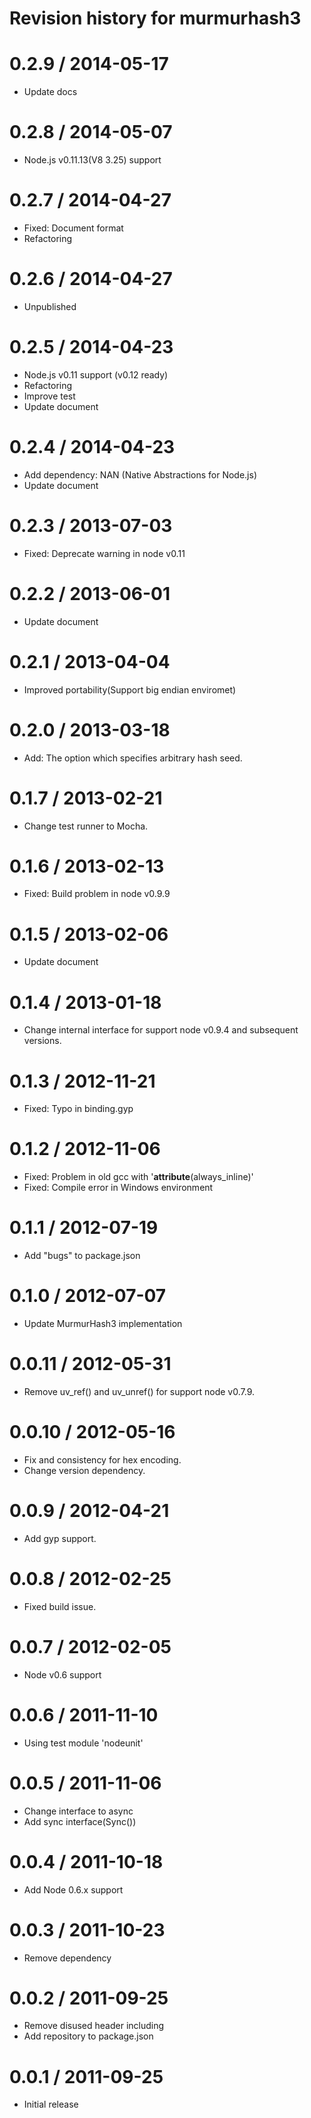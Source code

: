 # Revision history for murmurhash3

0.2.9 / 2014-05-17
==================

  * Update docs

0.2.8 / 2014-05-07
==================

  * Node.js v0.11.13(V8 3.25) support

0.2.7 / 2014-04-27
==================

  * Fixed: Document format
  * Refactoring

0.2.6 / 2014-04-27
==================

  * Unpublished

0.2.5 / 2014-04-23
==================

  * Node.js v0.11 support (v0.12 ready)
  * Refactoring
  * Improve test
  * Update document

0.2.4 / 2014-04-23
==================

  * Add dependency: NAN (Native Abstractions for Node.js)
  * Update document

0.2.3 / 2013-07-03
==================

  * Fixed: Deprecate warning in node v0.11

0.2.2 / 2013-06-01
==================

  * Update document

0.2.1 / 2013-04-04
==================

  * Improved portability(Support big endian enviromet) 

0.2.0 / 2013-03-18
==================

  * Add: The option which specifies arbitrary hash seed.

0.1.7 / 2013-02-21
==================

  * Change test runner to Mocha.

0.1.6 / 2013-02-13
==================

  * Fixed: Build problem in node v0.9.9

0.1.5 / 2013-02-06
==================

  * Update document

0.1.4 / 2013-01-18
==================

  * Change internal interface for support node v0.9.4 and subsequent versions.

0.1.3 / 2012-11-21
==================

  * Fixed: Typo in binding.gyp

0.1.2 / 2012-11-06
==================

  * Fixed: Problem in old gcc with '__attribute__(always_inline)'
  * Fixed: Compile error in Windows environment

0.1.1 / 2012-07-19
==================

  * Add "bugs" to package.json

0.1.0 / 2012-07-07
==================

  * Update MurmurHash3 implementation

0.0.11 / 2012-05-31
==================

  * Remove uv_ref() and uv_unref() for support node v0.7.9.

0.0.10 / 2012-05-16
==================

  * Fix and consistency for hex encoding.
  * Change version dependency.

0.0.9 / 2012-04-21
==================

  * Add gyp support.

0.0.8 / 2012-02-25
==================

  * Fixed build issue.

0.0.7 / 2012-02-05
==================

  * Node v0.6 support

0.0.6 / 2011-11-10
==================

  * Using test module 'nodeunit'

0.0.5 / 2011-11-06
==================

  * Change interface to async
  * Add sync interface(Sync())

0.0.4 / 2011-10-18
==================

  * Add Node 0.6.x support

0.0.3 / 2011-10-23
==================

  * Remove dependency

0.0.2 / 2011-09-25
==================

  * Remove disused header including
  * Add repository to package.json

0.0.1 / 2011-09-25
==================

  * Initial release
